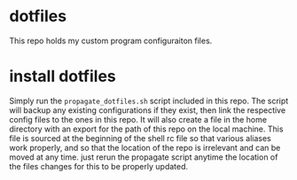 # dotfiles
This repo holds my custom program configuraiton files.

# install dotfiles
Simply run the `propagate_dotfiles.sh` script included in this repo.
The script will backup any existing configurations if they exist, then link the respective config files to the ones in this repo.
It will also create a file in the home directory with an export for the path of this repo on the local machine. This file is sourced at the beginning of the shell rc file so that various aliases work properly, and so that the location of the repo is irrelevant and can be moved at any time. just rerun the propagate script anytime the location of the files changes for this to be properly updated.
